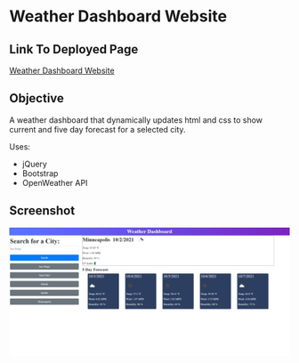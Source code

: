 # Weather Dashboard Website
## Link To Deployed Page
[Weather Dashboard Website](https://coleenyart.github.io/weather-dashboard/)

## Objective
A weather dashboard that dynamically updates html and css to show current and five day forecast for a selected city.

Uses:
- jQuery
- Bootstrap
- OpenWeather API

## Screenshot

<img src="./assets/images/weather-dashboard.png" width="800" />
